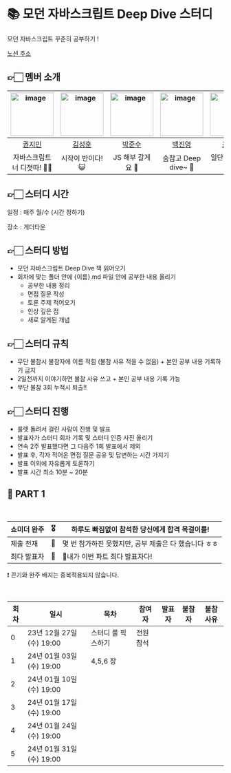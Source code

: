 # 📚 모던 자바스크립트 Deep Dive 스터디
모던 자바스크립트 꾸준히 공부하기 !

[노션 주소](https://zippy-headphones-1a3.notion.site/3-6-d1d836fce6904b25a17078a0d1ea48af?pvs=4)

## 👉🏻 멤버 소개


|   <img width="100"  alt="image" src="https://github.com/mingzzi96/js-deep-dive-study/assets/134386378/966a5ea2-7d46-4533-ba10-a310ca15c6cb"> | <img width="100" alt="image" src="https://github.com/mingzzi96/js-deep-dive-study/assets/134386378/6615e4f1-9d1e-4f83-866c-9ea9f06d8a2f">  | <img width="100" alt="image" src="https://i.ibb.co/rvjdv6S/Kakao-Talk-Photo-2023-12-23-02-28-33.jpg"> | <img width="100"  alt="image" src="https://github.com/mingzzi96/js-deep-dive-study/assets/134386378/869efe30-12b0-48cc-a726-e2b0a7bfbec9"> | <img width="100" alt="image" src="https://github.com/mingzzi96/js-deep-dive-study/assets/134386378/49168e9e-0162-49a6-b80e-95a52b60eb45"> |
|:------------------------------------------------:|:--------------------------------------------:|:---------------------------------------------:|:--------------------------------------------:|:--------------------------------------------:|
|         [권지민](https://github.com/mingzzi96)         |       [김성훈](https://github.com/huniiiiii)       |      [박준수](https://github.com/Jnnsu)       |      [백진영](https://github.com/jinyoung1018)       |      [조성경](https://github.com/whtjdrud)       |
|      자바스크립트 너 디졋따! 👊🏼    |             시작이 반이다! 😺             |      JS 해부 갈게요 🔪       |              숨참고 Deep dive~ 🌊               |              일단 끝내고 본다 🔥               |

## 👉🏻 스터디 시간
일정 : 매주 월/수 (시간 정하기)

장소 : 게더타운

## 👉🏻 스터디 방법
- 모던 자바스크립트 Deep Dive 책 읽어오기
- 회차에 맞는 폴더 안에 {이름}.md 파일 안에 공부한 내용 올리기
  - 공부한 내용 정리
  - 면접 질문 작성
  - 토론 주제 적어오기
  - 인상 깊은 점
  - 새로 알게된 개념

## 👉🏻 스터디 규칙
- 무단 불참시 불참자에 이름 적힘 (불참 사유 적을 수 없음) + 본인 공부 내용 기록하기 금지
- 2일전까지 이야기하면 불참 사유 쓰고 + 본인 공부 내용 기록 가능
- 무단 불참 3회 누적시 퇴출!!

## 👉🏻 스터디 진행
- 룰렛 돌려서 걸린 사람이 진행 및 발표
- 발표자가 스터디 회차 기록 및 스터디 인증 사진 올리기
- 연속 2주 발표했다면 그 다음주 1회 발표에서 제외
- 발표 후, 각자 적어온 면접 질문 공유 및 답변하는 시간 가지기
- 발표 이외에 자유롭게 토론하기
- 발표 시간 최소 10분 ~ 20분

  
## 📅 PART 1

<br>

|쇼미더 완주 |🎖️ | 하루도 빠짐없이 참석한 당신에게 합격 목걸이를!  |
| --- | ---| ---|
|제출 천재 |🥈 | 몇 번 참가하진 못했지만, 공부 제출은 다 했습니다 ㅎㅎ  |
|최다 발표자 |📣 | 내가 이번 파트 최다 발표자다!  |
    
❗️ 끈기와 완주 배지는 중복적용되지 않습니다.

<br>

| 회차 | 일시                |   목차                | 참여자               | 발표자           | 불참자      | 불참 사유                |
| ---- |-------------------|-------------------|-------------------|---------------|--------------------------|--------------------------|
| 0    | 23년 12월 27일 (수) 19:00  | 스터디 룰 픽스하기          | 전원 참석       |               |                  |                     |
| 1    | 24년 01월 03일 (수) 19:00  | 4,5,6 장          |         |               |                  |                     |
| 2    | 24년 01월 10일 (수) 19:00  |           |         |               |                  |                     |
| 3    | 24년 01월 17일 (수) 19:00  |           |         |               |                  |                     |
| 4    | 24년 01월 24일 (수) 19:00  |           |         |               |                  |                     |
| 5    | 24년 01월 31일 (수) 19:00  |           |         |               |                  |                     |
